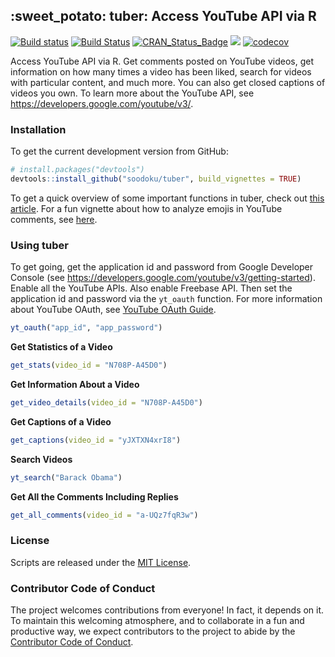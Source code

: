 
<!-- README.md is generated from README.Rmd. Please edit that file -->
:sweet\_potato: tuber: Access YouTube API via R
-----------------------------------------------

[![Build status](https://ci.appveyor.com/api/projects/status/pgr0wih12gtwvvvx?svg=true)](https://ci.appveyor.com/project/soodoku/tuber) [![Build Status](https://travis-ci.org/soodoku/tuber.svg?branch=master)](https://travis-ci.org/soodoku/tuber) [![CRAN\_Status\_Badge](http://www.r-pkg.org/badges/version/tuber)](https://cran.r-project.org/package=tuber) ![](http://cranlogs.r-pkg.org/badges/grand-total/tuber) [![codecov](https://codecov.io/gh/soodoku/tuber/branch/master/graph/badge.svg)](https://codecov.io/gh/soodoku/tuber)

Access YouTube API via R. Get comments posted on YouTube videos, get information on how many times a video has been liked, search for videos with particular content, and much more. You can also get closed captions of videos you own. To learn more about the YouTube API, see <https://developers.google.com/youtube/v3/>.

### Installation

To get the current development version from GitHub:

``` r
# install.packages("devtools")
devtools::install_github("soodoku/tuber", build_vignettes = TRUE)
```

To get a quick overview of some important functions in tuber, check out [this article](http://soodoku.github.io/tuber/articles/tuber-ex.html). For a fun vignette about how to analyze emojis in YouTube comments, see [here](http://soodoku.github.io/tuber/articles/emoji_vignette.html).

### Using tuber

To get going, get the application id and password from Google Developer Console (see <https://developers.google.com/youtube/v3/getting-started>). Enable all the YouTube APIs. Also enable Freebase API. Then set the application id and password via the `yt_oauth` function. For more information about YouTube OAuth, see [YouTube OAuth Guide](https://developers.google.com/youtube/v3/guides/authentication).

``` r
yt_oauth("app_id", "app_password")
```

**Get Statistics of a Video**

``` r
get_stats(video_id = "N708P-A45D0")
```

**Get Information About a Video**

``` r
get_video_details(video_id = "N708P-A45D0")
```

**Get Captions of a Video**

``` r
get_captions(video_id = "yJXTXN4xrI8")
```

**Search Videos**

``` r
yt_search("Barack Obama")
```

**Get All the Comments Including Replies**

``` r
get_all_comments(video_id = "a-UQz7fqR3w")
```

### License

Scripts are released under the [MIT License](http://opensource.org/licenses/MIT).

### Contributor Code of Conduct

The project welcomes contributions from everyone! In fact, it depends on it. To maintain this welcoming atmosphere, and to collaborate in a fun and productive way, we expect contributors to the project to abide by the [Contributor Code of Conduct](http://contributor-covenant.org/version/1/0/0/).
